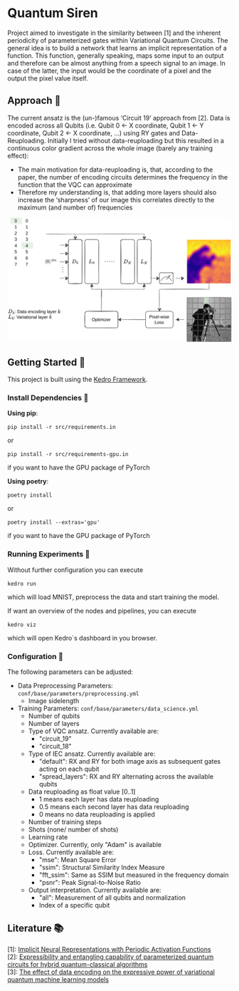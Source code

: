 # Quantum Siren

Project aimed to investigate in the similarity between [1] and the inherent periodicity of parameterized gates within Variational Quantum Circuits.
The general idea is to build a network that learns an implicit representation of a function. This function, generally speaking, maps some input to an output and therefore can be almost anything from a speech signal to an image.
In case of the latter, the input would be the coordinate of a pixel and the output the pixel value itself.

## Approach :pencil:

The current ansatz is the (un-)famous ‘Circuit 19’ approach from [2].
Data is encoded across all Qubits (i.e. Qubit 0 ← X coordinate, Qubit 1 ← Y coordinate, Qubit 2 ← X coordinate, …) using RY gates and Data-Reuploading.
Initially I tried without data-reuploading but this resulted in a continuous color gradient across the whole image (barely any training effect):
- The main motivation for data-reuploading is, that, according to the paper, the number of encoding circuits determines the frequency in the function that the VQC can approximate
- Therefore my understanding is, that adding more layers should also increase the ‘sharpness’ of our image this correlates directly to the maximum (and number of) frequencies

![Architecture Overview](docs/overview.png)

## Getting Started :rocket:

This project is built using the [Kedro Framework](https://docs.kedro.org).

### Install Dependencies :floppy_disk:

**Using pip**:
```
pip install -r src/requirements.in
```
or 
```
pip install -r src/requirements-gpu.in
```
if you want to have the GPU package of PyTorch

**Using poetry**:
```
poetry install
```
or 
```
poetry install --extras='gpu'
```
if you want to have the GPU package of PyTorch

### Running Experiments :running:

Without further configuration you can execute
```
kedro run
```
which will load MNIST, preprocess the data and start training the model.

If want an overview of the nodes and pipelines, you can execute
```
kedro viz
```
which will open Kedro`s dashboard in you browser.


### Configuration :wrench:

The following parameters can be adjusted:
- Data Preprocessing Parameters: `conf/base/parameters/preprocessing.yml`
  - Image sidelength
- Training Parameters: `conf/base/parameters/data_science.yml`
  - Number of qubits
  - Number of layers
  - Type of VQC ansatz. Currently available are:
    - "circuit_19"
    - "circuit_18"
  - Type of IEC ansatz. Currently available are:
    - "default": RX and RY for both image axis as subsequent gates acting on each qubit
    - "spread_layers": RX and RY alternating across the available qubits
  - Data reuploading as float value [0..1]
    - 1 means each layer has data reuploading
    - 0.5 means each second layer has data reuploading
    - 0 means no data reuploading is applied
  - Number of training steps
  - Shots (none/ number of shots)
  - Learning rate
  - Optimizer. Currently, only "Adam" is available
  - Loss. Currently available are:
    - "mse": Mean Square Error
    - "ssim": Structural Similarity Index Measure
    - "fft_ssim": Same as SSIM but measured in the frequency domain
    - "psnr": Peak Signal-to-Noise Ratio
  - Output interpretation. Currently available are:
    - "all": Measurement of all qubits and normalization
    - Index of a specific qubit

## Literature :books:

[1]: [Implicit Neural Representations with Periodic Activation Functions](https://doi.org/10.48550/arXiv.2006.09661)\
[2]: [Expressibility and entangling capability of parameterized quantum circuits for hybrid quantum-classical algorithms
](https://doi.org/10.1002/qute.201900070)\
[3]: [The effect of data encoding on the expressive power of variational quantum machine learning models](https://doi.org/10.48550/arXiv.2008.08605)